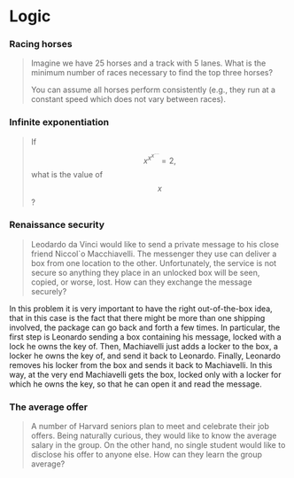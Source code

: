 # Logic

### Racing horses

> Imagine we have 25 horses and a track with 5 lanes. What is the minimum number of races necessary to find the top three horses?
> 
> You can assume all horses perform consistently (e.g., they run at a constant speed which does not vary between races).


### Infinite exponentiation

> If
> $$
> x^{x^{x^\cdots}} = 2,
> $$
> what is the value of $$x$$?


### Renaissance security

> Leodardo da Vinci would like to send a private message to his close friend Niccol\`o Macchiavelli. The messenger they use can deliver a box from one location to the other. Unfortunately, the service is not secure so anything they place in an unlocked box will be seen, copied, or worse, lost. How can they exchange the message securely?

In this problem it is very important to have the right out-of-the-box idea, that in this case is the fact that there might be more than one shipping involved, the package can go back and forth a few times. In particular, the first step is Leonardo sending a box containing his message, locked with a lock he owns the key of. Then, Machiavelli just adds a locker to the box, a locker he owns the key of, and send it back to Leonardo. Finally, Leonardo removes his locker from the box and sends it back to Machiavelli. In this way, at the very end Machiavelli gets the box, locked only with a locker for which he owns the key, so that he can open it and read the message.

### The average offer

> A number of Harvard seniors plan to meet and celebrate their job offers. Being naturally curious, they would like to know the average salary in the group. On the other hand, no single student would like to disclose his offer to anyone else. How can they learn the group average?


